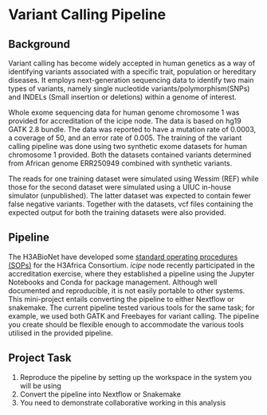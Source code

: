 # Variant Calling Pipeline

## Background

Variant calling has become widely accepted in human genetics as a way of identifying variants associated with a specific trait, population or hereditary diseases. It employs next-generation sequencing data to identify two main types of variants, namely single nucleotide variants/polymorphism(SNPs) and INDELs (Small insertion or deletions) within a genome of interest. 

Whole exome sequencing data for human genome chromosome 1 was provided for accreditation of the icipe node. The data is based on hg19 GATK 2.8 bundle. The data was reported to have a mutation rate of 0.0003, a coverage of 50, and an error rate of 0.005. The training of the variant calling pipeline was done using two synthetic exome datasets for human chromosome 1 provided. Both the datasets contained variants determined from African genome ERR250949 combined with synthetic variants.

The reads for one training dataset were simulated using Wessim (REF) while those for the second dataset were simulated using a UIUC in-house simulator (unpublished). The latter dataset was expected to contain fewer false negative variants. Together with the datasets, vcf files containing the expected output for both the training datasets were also provided.

## Pipeline
The H3ABioNet have developed some [standard operating procedures (SOPs)](https://h3abionet.github.io/H3ABionet-SOPs/Variant-Calling) for the H3Africa Consortium. *icipe* node recently participated in the accreditation exercise, where they established a pipeline using the Jupyter Notebooks and Conda for package management. Although well documented and reproducible, it is not easily portable to other systems. This mini-project entails converting the pipeline to either Nextflow or snakemake. The current pipeline tested various tools for the same task; for example, we used both GATK and Freebayes for variant calling. The pipeline you create should be flexible enough to accommodate the various tools utilised in the provided pipeline. 

## Project Task
1. Reproduce the pipeline by setting up the workspace in the system you will be using
2. Convert the pipeline into Nextflow or Snakemake
3. You need to demonstrate collaborative working in this analysis
